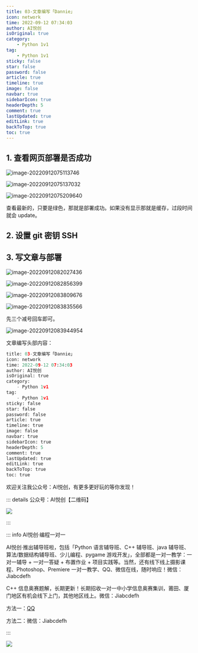 ```yaml
---
title: 03-文章编写「Dannie」
icon: network
time: 2022-09-12 07:34:03
author: AI悦创
isOriginal: true
category: 
    - Python 1v1
tag:
    - Python 1v1
sticky: false
star: false
password: false
article: true
timeline: true
image: false
navbar: true
sidebarIcon: true
headerDepth: 5
comment: true
lastUpdated: true
editLink: true
backToTop: true
toc: true
---
```


## 1. 查看网页部署是否成功

![image-20220912075113746](./04.assets/image-20220912075113746.png)

![image-20220912075137032](./04.assets/image-20220912075137032.png)

![image-20220912075209640](./04.assets/image-20220912075209640.png)

查看最新的，只要是绿色，那就是部署成功。如果没有显示那就是缓存，过段时间就会 update。

## 2. 设置 git 密钥 SSH

## 3. 写文章与部署

![image-20220912082027436](./04.assets/image-20220912082027436.png)

![image-20220912082856399](./04.assets/image-20220912082856399.png)

![image-20220912083809676](./04.assets/image-20220912083809676.png)

![image-20220912083835566](./04.assets/image-20220912083835566.png)

先三个减号回车即可。

![image-20220912083944954](./04.assets/image-20220912083944954.png)

文章编写头部内容：

```python
title: 03-文章编写「Dannie」
icon: network
time: 2022-09-12 07:34:03
author: AI悦创
isOriginal: true
category: 
    - Python 1v1
tag:
    - Python 1v1
sticky: false
star: false
password: false
article: true
timeline: true
image: false
navbar: true
sidebarIcon: true
headerDepth: 5
comment: true
lastUpdated: true
editLink: true
backToTop: true
toc: true
```



欢迎关注我公众号：AI悦创，有更多更好玩的等你发现！

::: details 公众号：AI悦创【二维码】

![](/gzh.jpg)

:::

::: info AI悦创·编程一对一

AI悦创·推出辅导班啦，包括「Python 语言辅导班、C++ 辅导班、java 辅导班、算法/数据结构辅导班、少儿编程、pygame 游戏开发」，全部都是一对一教学：一对一辅导 + 一对一答疑 + 布置作业 + 项目实践等。当然，还有线下线上摄影课程、Photoshop、Premiere 一对一教学、QQ、微信在线，随时响应！微信：Jiabcdefh

C++ 信息奥赛题解，长期更新！长期招收一对一中小学信息奥赛集训，莆田、厦门地区有机会线下上门，其他地区线上。微信：Jiabcdefh

方法一：[QQ](http://wpa.qq.com/msgrd?v=3&uin=1432803776&site=qq&menu=yes)

方法二：微信：Jiabcdefh

:::

![](/zsxq.jpg)

